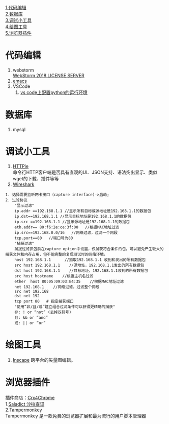 [1.代码编辑](#1)    
[2.数据库](#2)    
[3.调试小工具](#3)    
[4.绘图工具](#4)    
[5.浏览器插件](#5)

<h1 id='1'>代码编辑</h1>

1. webstorm    
[WebStorm 2018 LICENSE SERVER](https://blog.csdn.net/zajule/article/details/80674599)
2. [emacs](https://github.com/Style-sen/Emacs_conf)
3. VSCode
    1. [vs code上配置python的运行环境](https://www.cnblogs.com/EtoDemerzel/p/8083313.html)

<h1 id='2'>数据库</h1>

1. mysql


<h1 id='3'>调试小工具</h1>

1. [HTTPie](https://httpie.org/)    
命令行HTTP客户端是否具有直观的UI、JSON支持、语法突出显示、类似wget的下载、插件等等
2. [Wireshark]()
```
1. 选择需要监听网卡接口（capture interface)->启动;
2. 过滤协议
    "显示过滤"
    ip.addr ==192.168.1.1 //显示所有目标或源地址是192.168.1.1的数据包
    ip.dst==192.168.1.1 //显示目标地址是192.168.1.1的数据包
    ip.src ==192.168.1.1 //显示源地址是192.168.1.1的数据包
    eth.addr== 80:f6:2e:ce:3f:00   //根据MAC地址过滤
    ip.src==192.168.0.0/16   //网络过滤，过滤一个网段
    tcp.port==80   //端口号为80
    "捕获过滤"
    捕捉过滤抓包前在capture option中设置，仅捕获符合条件的包，可以避免产生较大的捕获文件和内存占用，但不能完整的复现测试时的网络环境。
    host 192.168.1.1      //抓取192.168.1.1 收到和发出的所有数据包
    src host 192.168.1.1    //源地址，192.168.1.1发出的所有数据包
    dst host 192.168.1.1    //目标地址，192.168.1.1收到的所有数据包
    src host hostname    //根据主机名过滤
    ether  host 80:05:09:03:E4:35    //根据MAC地址过滤
    net 192.168.1    //网络过滤，过滤整个网段
    src net 192.168
    dst net 192
    tcp port 80   # 指定捕获端口
    "使用“非/且/或”建立组合过滤条件可以获得更精确的捕获"
    非: ! or “not” (去掉双引号)
    且: && or “and”
    或: || or “or”
```

<h1 id='4'>绘图工具</h1>

1. [Inscape](https://inkscape.org/)
    跨平台的矢量图编辑。
    
<h1 id='5'>浏览器插件</h1>

插件商店：[Crx4Chrome](https://www.crx4chrome.com/)    
1.[Saladict 沙拉查词](https://github.com/crimx/ext-saladict)    
2.[Tampermonkey](https://tampermonkey.net/)    
    Tampermonkey 是一款免费的浏览器扩展和最为流行的用户脚本管理器
